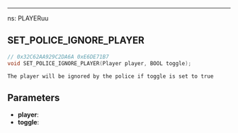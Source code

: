 ---
ns: PLAYERuu


## SET_POLICE_IGNORE_PLAYER

```c
// 0x32C62AA929C2DA6A 0xE6DE71B7
void SET_POLICE_IGNORE_PLAYER(Player player, BOOL toggle);
```

```
The player will be ignored by the police if toggle is set to true  
```

## Parameters
* **player**: 
* **toggle**: 

